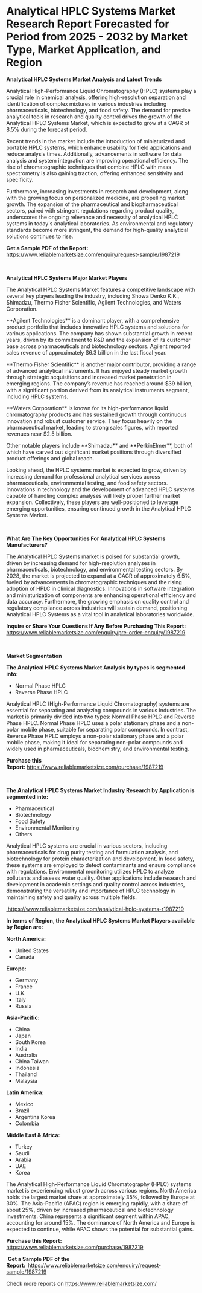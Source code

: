 <p><h1>Analytical HPLC Systems Market Research Report Forecasted for Period from 2025 -  2032 by Market Type, Market Application, and Region</h1></p><p><strong>Analytical HPLC Systems Market Analysis and Latest Trends</strong></p>
<p><p>Analytical High-Performance Liquid Chromatography (HPLC) systems play a crucial role in chemical analysis, offering high-resolution separation and identification of complex mixtures in various industries including pharmaceuticals, biotechnology, and food safety. The demand for precise analytical tools in research and quality control drives the growth of the Analytical HPLC Systems Market, which is expected to grow at a CAGR of 8.5% during the forecast period. </p><p>Recent trends in the market include the introduction of miniaturized and portable HPLC systems, which enhance usability for field applications and reduce analysis times. Additionally, advancements in software for data analysis and system integration are improving operational efficiency. The rise of chromatographic techniques that combine HPLC with mass spectrometry is also gaining traction, offering enhanced sensitivity and specificity.</p><p>Furthermore, increasing investments in research and development, along with the growing focus on personalized medicine, are propelling market growth. The expansion of the pharmaceutical and biopharmaceutical sectors, paired with stringent regulations regarding product quality, underscores the ongoing relevance and necessity of analytical HPLC systems in today's analytical laboratories. As environmental and regulatory standards become more stringent, the demand for high-quality analytical solutions continues to rise.</p></p>
<p><strong>Get a Sample PDF of the Report:&nbsp;</strong> <a href="https://www.reliablemarketsize.com/enquiry/request-sample/1987219?utm_campaign=1939&utm_medium=2&utm_source=Github&utm_content=ia&utm_term=15012025&utm_id=analytical-hplc-systems">https://www.reliablemarketsize.com/enquiry/request-sample/1987219</a></p>
<p>&nbsp;</p>
<p><strong>Analytical HPLC Systems Major Market Players</strong></p>
<p><p>The Analytical HPLC Systems Market features a competitive landscape with several key players leading the industry, including Showa Denko K.K., Shimadzu, Thermo Fisher Scientific, Agilent Technologies, and Waters Corporation.</p><p>**Agilent Technologies** is a dominant player, with a comprehensive product portfolio that includes innovative HPLC systems and solutions for various applications. The company has shown substantial growth in recent years, driven by its commitment to R&D and the expansion of its customer base across pharmaceuticals and biotechnology sectors. Agilent reported sales revenue of approximately $6.3 billion in the last fiscal year.</p><p>**Thermo Fisher Scientific** is another major contributor, providing a range of advanced analytical instruments. It has enjoyed steady market growth through strategic acquisitions and increased market penetration in emerging regions. The company’s revenue has reached around $39 billion, with a significant portion derived from its analytical instruments segment, including HPLC systems.</p><p>**Waters Corporation** is known for its high-performance liquid chromatography products and has sustained growth through continuous innovation and robust customer service. They focus heavily on the pharmaceutical market, leading to strong sales figures, with reported revenues near $2.5 billion.</p><p>Other notable players include **Shimadzu** and **PerkinElmer**, both of which have carved out significant market positions through diversified product offerings and global reach. </p><p>Looking ahead, the HPLC systems market is expected to grow, driven by increasing demand for professional analytical services across pharmaceuticals, environmental testing, and food safety sectors. Innovations in technology and the development of advanced HPLC systems capable of handling complex analyses will likely propel further market expansion. Collectively, these players are well-positioned to leverage emerging opportunities, ensuring continued growth in the Analytical HPLC Systems Market.</p></p>
<p>&nbsp;</p>
<p><strong>What Are The Key Opportunities For Analytical HPLC Systems Manufacturers?</strong></p>
<p><p>The Analytical HPLC Systems market is poised for substantial growth, driven by increasing demand for high-resolution analyses in pharmaceuticals, biotechnology, and environmental testing sectors. By 2028, the market is projected to expand at a CAGR of approximately 6.5%, fueled by advancements in chromatographic techniques and the rising adoption of HPLC in clinical diagnostics. Innovations in software integration and miniaturization of components are enhancing operational efficiency and data accuracy. Furthermore, the growing emphasis on quality control and regulatory compliance across industries will sustain demand, positioning Analytical HPLC Systems as a vital tool in analytical laboratories worldwide.</p></p>
<p><strong>Inquire or Share Your Questions If Any Before Purchasing This Report:</strong> <a href="https://www.reliablemarketsize.com/enquiry/pre-order-enquiry/1987219?utm_campaign=1939&utm_medium=2&utm_source=Github&utm_content=ia&utm_term=15012025&utm_id=analytical-hplc-systems">https://www.reliablemarketsize.com/enquiry/pre-order-enquiry/1987219</a></p>
<p>&nbsp;</p>
<p><strong>Market Segmentation</strong></p>
<p><strong>The Analytical HPLC Systems Market Analysis by types is segmented into:</strong></p>
<p><ul><li>Normal Phase HPLC</li><li>Reverse Phase HPLC</li></ul></p>
<p><p>Analytical HPLC (High-Performance Liquid Chromatography) systems are essential for separating and analyzing compounds in various industries. The market is primarily divided into two types: Normal Phase HPLC and Reverse Phase HPLC. Normal Phase HPLC uses a polar stationary phase and a non-polar mobile phase, suitable for separating polar compounds. In contrast, Reverse Phase HPLC employs a non-polar stationary phase and a polar mobile phase, making it ideal for separating non-polar compounds and widely used in pharmaceuticals, biochemistry, and environmental testing.</p></p>
<p><strong>Purchase this Report:&nbsp;</strong><a href="https://www.reliablemarketsize.com/purchase/1987219?utm_campaign=1939&utm_medium=2&utm_source=Github&utm_content=ia&utm_term=15012025&utm_id=analytical-hplc-systems">https://www.reliablemarketsize.com/purchase/1987219</a></p>
<p>&nbsp;</p>
<p><strong>The Analytical HPLC Systems Market Industry Research by Application is segmented into:</strong></p>
<p><ul><li>Pharmaceutical</li><li>Biotechnology</li><li>Food Safety</li><li>Environmental Monitoring</li><li>Others</li></ul></p>
<p><p>Analytical HPLC systems are crucial in various sectors, including pharmaceuticals for drug purity testing and formulation analysis, and biotechnology for protein characterization and development. In food safety, these systems are employed to detect contaminants and ensure compliance with regulations. Environmental monitoring utilizes HPLC to analyze pollutants and assess water quality. Other applications include research and development in academic settings and quality control across industries, demonstrating the versatility and importance of HPLC technology in maintaining safety and quality across multiple fields.</p></p>
<p><a href="https://www.reliablemarketsize.com/analytical-hplc-systems-r1987219?utm_campaign=1939&utm_medium=2&utm_source=Github&utm_content=ia&utm_term=15012025&utm_id=analytical-hplc-systems">&nbsp;https://www.reliablemarketsize.com/analytical-hplc-systems-r1987219</a></p>
<p><strong>In terms of Region, the Analytical HPLC Systems Market Players available by Region are:</strong></p>
<p>
    <p> <strong> North America: </strong>
        <ul>
            <li>United States</li>
            <li>Canada</li>
        </ul>
        </p> 
    <p> <strong> Europe: </strong>
        <ul>
            <li>Germany</li>
            <li>France</li>
            <li>U.K.</li>
            <li>Italy</li>
            <li>Russia</li>
        </ul>
        </p> 
    <p> <strong> Asia-Pacific: </strong>
        <ul>
            <li>China</li>
            <li>Japan</li>
            <li>South Korea</li>
            <li>India</li>
            <li>Australia</li>
            <li>China Taiwan</li>
            <li>Indonesia</li>
            <li>Thailand</li>
            <li>Malaysia</li>
        </ul>
        </p> 
    <p> <strong> Latin America: </strong>
        <ul>
            <li>Mexico</li>
            <li>Brazil</li>
            <li>Argentina Korea</li>
            <li>Colombia</li>
        </ul>
        </p> 
    <p> <strong> Middle East & Africa: </strong>
        <ul>
            <li>Turkey</li>
            <li>Saudi</li>
            <li>Arabia</li>
            <li>UAE</li>
            <li>Korea</li>
        </ul>
    </p>
    </p>
<p><p>The Analytical High-Performance Liquid Chromatography (HPLC) systems market is experiencing robust growth across various regions. North America holds the largest market share at approximately 35%, followed by Europe at 30%. The Asia-Pacific (APAC) region is emerging rapidly, with a share of about 25%, driven by increased pharmaceutical and biotechnology investments. China represents a significant segment within APAC, accounting for around 15%. The dominance of North America and Europe is expected to continue, while APAC shows the potential for substantial gains.</p></p>
<p><strong>Purchase this Report: </strong><a href="https://www.reliablemarketsize.com/purchase/1987219?utm_campaign=1939&utm_medium=2&utm_source=Github&utm_content=ia&utm_term=15012025&utm_id=analytical-hplc-systems">https://www.reliablemarketsize.com/purchase/1987219</a></p>
<p>&nbsp;<strong>Get a Sample PDF of the Report:&nbsp;&nbsp;</strong><a href="https://www.reliablemarketsize.com/enquiry/request-sample/1987219?utm_campaign=1939&utm_medium=2&utm_source=Github&utm_content=ia&utm_term=15012025&utm_id=analytical-hplc-systems">https://www.reliablemarketsize.com/enquiry/request-sample/1987219</a></p>
<p><strong></strong></p>
<p>Check more reports on <a href="https://www.reliablemarketsize.com/?utm_campaign=1939&utm_medium=2&utm_source=Github&utm_content=ia&utm_term=15012025&utm_id=analytical-hplc-systems">https://www.reliablemarketsize.com/</a></p>